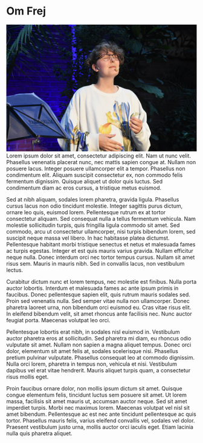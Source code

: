 # Om Frej
<img src="ansikte.jpg" class="right">
Lorem ipsum dolor sit amet, consectetur adipiscing elit. Nam ut nunc velit. Phasellus venenatis placerat nunc, nec mattis sapien congue at. Nullam non posuere lacus. Integer posuere ullamcorper elit a tempor. Phasellus non condimentum elit. Aliquam suscipit consectetur ex, non commodo felis fermentum dignissim. Quisque aliquet ut dolor quis luctus. Sed condimentum diam ac eros cursus, a tristique metus euismod.

Sed at nibh aliquam, sodales lorem pharetra, gravida ligula. Phasellus cursus lacus non odio tincidunt molestie. Integer sagittis purus dictum, ornare leo quis, euismod lorem. Pellentesque rutrum ex at tortor consectetur aliquam. Sed consequat nulla a tellus fermentum vehicula. Nam molestie sollicitudin turpis, quis fringilla ligula commodo sit amet. Sed commodo, arcu ut consectetur ullamcorper, nisi turpis bibendum lorem, sed suscipit neque massa vel libero. In hac habitasse platea dictumst. Pellentesque habitant morbi tristique senectus et netus et malesuada fames ac turpis egestas. Integer et est quis mauris varius gravida. Nullam efficitur neque nulla. Donec interdum orci nec tortor tempus cursus. Nullam sit amet risus sem. Mauris in mauris nibh. Sed in convallis lacus, non vestibulum lectus.

Curabitur dictum nunc et lorem tempus, nec molestie est finibus. Nulla porta auctor lobortis. Interdum et malesuada fames ac ante ipsum primis in faucibus. Donec pellentesque sapien elit, quis rutrum mauris sodales sed. Proin sed venenatis nulla. Sed semper vitae nulla non ullamcorper. Donec pharetra laoreet urna, non bibendum orci euismod eu. Cras vitae risus elit. In eleifend bibendum velit, sit amet rhoncus ante facilisis nec. Nunc auctor feugiat porta. Maecenas volutpat leo orci.

Pellentesque lobortis erat nibh, in sodales nisl euismod in. Vestibulum auctor pharetra eros at sollicitudin. Sed pharetra mi diam, eu rhoncus odio vulputate sit amet. Nullam non sapien a magna aliquet tempus. Donec orci dolor, elementum sit amet felis at, sodales scelerisque nisi. Phasellus pretium pulvinar vulputate. Phasellus consequat leo at commodo dignissim. Nulla orci lorem, pharetra in tempus non, vehicula et nisi. Vestibulum dapibus vel erat vitae hendrerit. Mauris aliquet turpis quam, a consectetur risus mollis eget.

Proin faucibus ornare dolor, non mollis ipsum dictum sit amet. Quisque congue elementum felis, tincidunt luctus sem posuere sit amet. Ut lorem massa, facilisis sit amet mauris ut, accumsan auctor neque. Sed sit amet imperdiet turpis. Morbi nec maximus lorem. Maecenas volutpat vel nisl sit amet bibendum. Pellentesque ac est nec ante tincidunt pellentesque ac quis tortor. Phasellus mauris felis, varius eleifend convallis vel, sodales vel dolor. Praesent vestibulum justo urna, mollis auctor orci iaculis eget. Etiam lacinia nulla quis pharetra aliquet. 